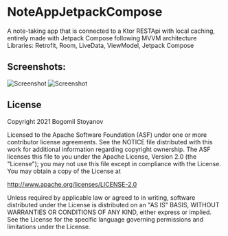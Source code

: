 # NoteAppJetpackCompose

A note-taking app that is connected to a Ktor RESTApi with local caching, entirely made with Jetpack Compose following MVVM architecture
Libraries: Retrofit, Room, LiveData, ViewModel, Jetpack Compose
## Screenshots:
![Screenshot](https://raw.githubusercontent.com/Bogomil-Stoyanov/NoteAppJetpackCompose/master/darkTheme.jpg)
![Screenshot](https://raw.githubusercontent.com/Bogomil-Stoyanov/NoteAppJetpackCompose/master/lightTheme.jpg)

License
-------

Copyright 2021 Bogomil Stoyanov

Licensed to the Apache Software Foundation (ASF) under one or more contributor
license agreements.  See the NOTICE file distributed with this work for
additional information regarding copyright ownership.  The ASF licenses this
file to you under the Apache License, Version 2.0 (the "License"); you may not
use this file except in compliance with the License.  You may obtain a copy of
the License at

  http://www.apache.org/licenses/LICENSE-2.0

Unless required by applicable law or agreed to in writing, software
distributed under the License is distributed on an "AS IS" BASIS, WITHOUT
WARRANTIES OR CONDITIONS OF ANY KIND, either express or implied.  See the
License for the specific language governing permissions and limitations under
the License.

